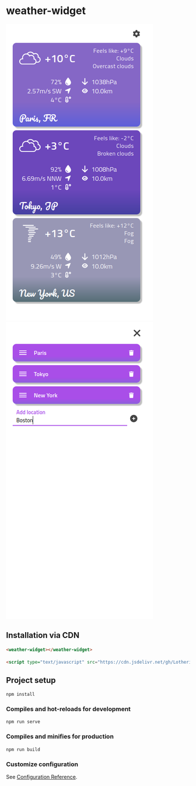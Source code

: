# weather-widget

![Widget](https://raw.githubusercontent.com/Lothering0/weather-widget/main/public/preview/widget.png)
![Settings](https://raw.githubusercontent.com/Lothering0/weather-widget/main/public/preview/settings.png)

## Installation via CDN
```html
<weather-widget></weather-widget>

<script type="text/javascript" src="https://cdn.jsdelivr.net/gh/Lothering0/weather-widget@release/dist/weather-widget.umd.min.js"></script>
```

## Project setup
```
npm install
```

### Compiles and hot-reloads for development
```
npm run serve
```

### Compiles and minifies for production
```
npm run build
```

### Customize configuration
See [Configuration Reference](https://cli.vuejs.org/config/).
